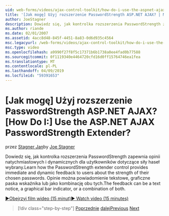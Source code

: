 ```yaml
---
uid: web-forms/videos/ajax-control-toolkit/how-do-i-use-the-aspnet-ajax-passwordstrength-extender
title: '[Jak mogę] Użyj rozszerzenie PasswordStrength ASP.NET AJAX? | Microsoft Docs'
author: JoeStagner
description: Dowiedz się, jak kontrolka rozszerzenia PasswordStrength zapewnia opinii natychmiastowych i dynamicznych dla użytkowników dotyczące siły haseł wybrany. C opinii...
ms.author: riande
ms.date: 02/01/2007
ms.assetid: 4acc8d48-845f-4451-8a83-0d6d935c4564
msc.legacyurl: /web-forms/videos/ajax-control-toolkit/how-do-i-use-the-aspnet-ajax-passwordstrength-extender
msc.type: video
ms.openlocfilehash: a9990f27f8f5c17371b6b1738a0ee4fad0b77588
ms.sourcegitcommit: 0f1119340e4464720cfd16d0ff15764746ea1fea
ms.translationtype: MT
ms.contentlocale: pl-PL
ms.lasthandoff: 04/09/2019
ms.locfileid: "59391653"
---
```

# <a name="how-do-i-use-the-aspnet-ajax-passwordstrength-extender"></a><span data-ttu-id="6b486-105">[Jak mogę] Użyj rozszerzenie PasswordStrength ASP.NET AJAX?</span><span class="sxs-lookup"><span data-stu-id="6b486-105">[How Do I:] Use the ASP.NET AJAX PasswordStrength Extender?</span></span>

<span data-ttu-id="6b486-106">przez [Stagner Jan](https://github.com/JoeStagner)</span><span class="sxs-lookup"><span data-stu-id="6b486-106">by [Joe Stagner](https://github.com/JoeStagner)</span></span>

<span data-ttu-id="6b486-107">Dowiedz się, jak kontrolka rozszerzenia PasswordStrength zapewnia opinii natychmiastowych i dynamicznych dla użytkowników dotyczące siły haseł wybrany.</span><span class="sxs-lookup"><span data-stu-id="6b486-107">Learn how the PasswordStrength extender control provides immediate and dynamic feedback to users about the strength of their chosen passwords.</span></span> <span data-ttu-id="6b486-108">Opinie można powiadomienie tekstowe, graficzne paska wskaźnika lub jako kombinację obu tych.</span><span class="sxs-lookup"><span data-stu-id="6b486-108">The feedback can be a text notice, a graphical bar indicator, or a combination of both.</span></span>

[<span data-ttu-id="6b486-109">&#9654;Obejrzyj film wideo (15 minut)</span><span class="sxs-lookup"><span data-stu-id="6b486-109">&#9654; Watch video (15 minutes)</span></span>](https://channel9.msdn.com/Blogs/ASP-NET-Site-Videos/how-do-i-use-the-aspnet-ajax-passwordstrength-extender)

> [!div class="step-by-step"]
> <span data-ttu-id="6b486-110">[Poprzednie](how-do-i-use-the-aspnet-ajax-dropshadow-extender.md)
> [dalej](how-do-i-get-started-with-the-aspnet-ajax-animation-extender-control.md)</span><span class="sxs-lookup"><span data-stu-id="6b486-110">[Previous](how-do-i-use-the-aspnet-ajax-dropshadow-extender.md)
[Next](how-do-i-get-started-with-the-aspnet-ajax-animation-extender-control.md)</span></span>
